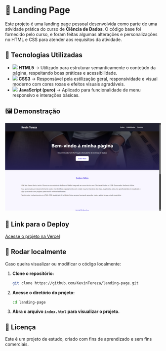 # 📌 Landing Page

Este projeto é uma landing page pessoal desenvolvida como parte de uma atividade prática do curso de **Ciência de Dados**. O código base foi fornecido pelo curso, e foram feitas algumas alterações e personalizações no HTML e CSS para atender aos requisitos da atividade.

## 🚀 Tecnologias Utilizadas

- <img src="https://cdn.jsdelivr.net/gh/devicons/devicon/icons/html5/html5-original.svg" width="24px"/> **HTML5** → Utilizado para estruturar semanticamente o conteúdo da página, respeitando boas práticas e acessibilidade.
- <img src="https://cdn.jsdelivr.net/gh/devicons/devicon/icons/css3/css3-original.svg" width="24px"/> **CSS3** → Responsável pela estilização geral, responsividade e visual moderno com cores roxas e efeitos visuais agradáveis.
- <img src="https://cdn.jsdelivr.net/gh/devicons/devicon/icons/javascript/javascript-original.svg" width="24px"/> **JavaScript (puro)** → Aplicado para funcionalidade de menu responsivo e interações básicas.

## 🖼️ Demonstração

![Demonstração do Projeto](./assets/images/github-readme.png)


## 🔗 Link para o Deploy

[Acesse o projeto na Vercel](https://landing-page-gamma-seven-82.vercel.app/) 

## 🔧 Rodar localmente

Caso queira visualizar ou modificar o código localmente:

1. **Clone o repositório:**

   ```bash
   git clone https://github.com/KevinTereza/landing-page.git
   ```

2. **Acesse o diretório do projeto:**

    ```bash
    cd landing-page
    ```

3. **Abra o arquivo `index.html` para visualizar o projeto.**

## 📄 Licença

Este é um projeto de estudo, criado com fins de aprendizado e sem fins comerciais.